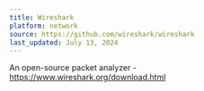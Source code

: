 ```yaml
---
title: Wireshark
platform: network
source: https://github.com/wireshark/wireshark
last_updated: July 13, 2024
---
```


An open-source packet analyzer - <https://www.wireshark.org/download.html>
